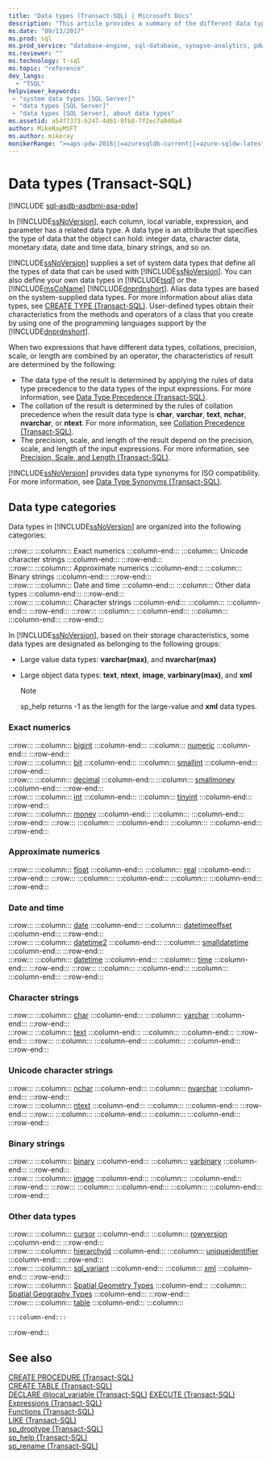 ```yaml
---
title: "Data types (Transact-SQL) | Microsoft Docs"
description: "This article provides a summary of the different data types available in SQL Server."
ms.date: "09/13/2017"
ms.prod: sql
ms.prod_service: "database-engine, sql-database, synapse-analytics, pdw"
ms.reviewer: ""
ms.technology: t-sql
ms.topic: "reference"
dev_langs: 
  - "TSQL"
helpviewer_keywords: 
 - "system data types [SQL Server]" 
 - "data types [SQL Server]"
 - "data types [SQL Server], about data types"
ms.assetid: a54f7373-b247-4d61-8fb8-7f2ec7a8d0a4
author: MikeRayMSFT
ms.author: mikeray
monikerRange: ">=aps-pdw-2016||=azuresqldb-current||=azure-sqldw-latest||>=sql-server-2016||>=sql-server-linux-2017||=azuresqldb-mi-current"
---
```

# Data types (Transact-SQL)
[!INCLUDE [sql-asdb-asdbmi-asa-pdw](../../includes/applies-to-version/sql-asdb-asdbmi-asa-pdw.md)]

In [!INCLUDE[ssNoVersion](../../includes/ssnoversion-md.md)], each column, local variable, expression, and parameter has a related data type. A data type is an attribute that specifies the type of data that the object can hold: integer data, character data, monetary data, date and time data, binary strings, and so on.
  
[!INCLUDE[ssNoVersion](../../includes/ssnoversion-md.md)] supplies a set of system data types that define all the types of data that can be used with [!INCLUDE[ssNoVersion](../../includes/ssnoversion-md.md)]. You can also define your own data types in [!INCLUDE[tsql](../../includes/tsql-md.md)] or the [!INCLUDE[msCoName](../../includes/msconame-md.md)] [!INCLUDE[dnprdnshort](../../includes/dnprdnshort-md.md)]. Alias data types are based on the system-supplied data types. For more information about alias data types, see [CREATE TYPE &#40;Transact-SQL&#41;](../../t-sql/statements/create-type-transact-sql.md). User-defined types obtain their characteristics from the methods and operators of a class that you create by using one of the programming languages support by the [!INCLUDE[dnprdnshort](../../includes/dnprdnshort-md.md)].
  
When two expressions that have different data types, collations, precision, scale, or length are combined by an operator, the characteristics of result are determined by the following:
-   The data type of the result is determined by applying the rules of data type precedence to the data types of the input expressions. For more information, see [Data Type Precedence &#40;Transact-SQL&#41;](../../t-sql/data-types/data-type-precedence-transact-sql.md).  
-   The collation of the result is determined by the rules of collation precedence when the result data type is **char**, **varchar**, **text**, **nchar**, **nvarchar**, or **ntext**. For more information, see [Collation Precedence &#40;Transact-SQL&#41;](../../t-sql/statements/collation-precedence-transact-sql.md).  
-   The precision, scale, and length of the result depend on the precision, scale, and length of the input expressions. For more information, see [Precision, Scale, and Length &#40;Transact-SQL&#41;](../../t-sql/data-types/precision-scale-and-length-transact-sql.md).  
  
[!INCLUDE[ssNoVersion](../../includes/ssnoversion-md.md)] provides data type synonyms for ISO compatibility. For more information, see [Data Type Synonyms &#40;Transact-SQL&#41;](../../t-sql/data-types/data-type-synonyms-transact-sql.md).
  
## Data type categories
Data types in [!INCLUDE[ssNoVersion](../../includes/ssnoversion-md.md)] are organized into the following categories:
  
:::row:::
    :::column:::
        Exact numerics
    :::column-end:::
    :::column:::
        Unicode character strings
    :::column-end:::
:::row-end:::  
:::row:::
    :::column:::
        Approximate numerics
    :::column-end:::
    :::column:::
        Binary strings
    :::column-end:::
:::row-end:::  
:::row:::
    :::column:::
        Date and time
    :::column-end:::
    :::column:::
        Other data types
    :::column-end:::
:::row-end:::  
:::row:::
    :::column:::
        Character strings
    :::column-end:::
    :::column:::
    :::column-end:::
:::row-end:::
:::row:::
    :::column:::
    :::column-end:::
    :::column:::
    :::column-end:::
:::row-end:::
 
In [!INCLUDE[ssNoVersion](../../includes/ssnoversion-md.md)], based on their storage characteristics, some data types are designated as belonging to the following groups:
-   Large value data types: **varchar(max)**, and **nvarchar(max)**  
-   Large object data types: **text**, **ntext**, **image**, **varbinary(max)**, and **xml**  
  
    > [!NOTE]  
    >  sp_help returns -1 as the length for the large-value and **xml** data types.  
  
### Exact numerics
  
:::row:::
    :::column:::
        [bigint](../../t-sql/data-types/int-bigint-smallint-and-tinyint-transact-sql.md)
    :::column-end:::
    :::column:::
        [numeric](../../t-sql/data-types/decimal-and-numeric-transact-sql.md)
    :::column-end:::
:::row-end:::  
:::row:::
    :::column:::
        [bit](../../t-sql/data-types/bit-transact-sql.md)
    :::column-end:::
    :::column:::
        [smallint](../../t-sql/data-types/int-bigint-smallint-and-tinyint-transact-sql.md)
    :::column-end:::
:::row-end:::  
:::row:::
    :::column:::
        [decimal](../../t-sql/data-types/decimal-and-numeric-transact-sql.md)
    :::column-end:::
    :::column:::
        [smallmoney](../../t-sql/data-types/money-and-smallmoney-transact-sql.md)
    :::column-end:::
:::row-end:::  
:::row:::
    :::column:::
        [int](../../t-sql/data-types/int-bigint-smallint-and-tinyint-transact-sql.md)
    :::column-end:::
    :::column:::
        [tinyint](../../t-sql/data-types/int-bigint-smallint-and-tinyint-transact-sql.md)
    :::column-end:::
:::row-end:::  
:::row:::
    :::column:::
        [money](../../t-sql/data-types/money-and-smallmoney-transact-sql.md)
    :::column-end:::
    :::column:::
    :::column-end:::
:::row-end:::
:::row:::
    :::column:::
    :::column-end:::
    :::column:::
    :::column-end:::
:::row-end:::

### Approximate numerics
  
:::row:::
    :::column:::
        [float](../../t-sql/data-types/float-and-real-transact-sql.md)
    :::column-end:::
    :::column:::
        [real](../../t-sql/data-types/float-and-real-transact-sql.md)
    :::column-end:::
:::row-end:::
:::row:::
    :::column:::
    :::column-end:::
    :::column:::
    :::column-end:::
:::row-end:::

### Date and time
  
:::row:::
    :::column:::
        [date](../../t-sql/data-types/date-transact-sql.md)
    :::column-end:::
    :::column:::
        [datetimeoffset](../../t-sql/data-types/datetimeoffset-transact-sql.md)
    :::column-end:::
:::row-end:::  
:::row:::
    :::column:::
        [datetime2](../../t-sql/data-types/datetime2-transact-sql.md)
    :::column-end:::
    :::column:::
        [smalldatetime](../../t-sql/data-types/smalldatetime-transact-sql.md)
    :::column-end:::
:::row-end:::  
:::row:::
    :::column:::
        [datetime](../../t-sql/data-types/datetime-transact-sql.md)
    :::column-end:::
    :::column:::
        [time](../../t-sql/data-types/time-transact-sql.md)
    :::column-end:::
:::row-end:::
:::row:::
    :::column:::
    :::column-end:::
    :::column:::
    :::column-end:::
:::row-end:::
  
### Character strings
  
:::row:::
    :::column:::
        [char](../../t-sql/data-types/char-and-varchar-transact-sql.md)
    :::column-end:::
    :::column:::
        [varchar](../../t-sql/data-types/char-and-varchar-transact-sql.md)
    :::column-end:::
:::row-end:::  
:::row:::
    :::column:::
        [text](../../t-sql/data-types/ntext-text-and-image-transact-sql.md)
    :::column-end:::
    :::column:::
    :::column-end:::
:::row-end:::
:::row:::
    :::column:::
    :::column-end:::
    :::column:::
    :::column-end:::
:::row-end:::
 
### Unicode character strings
  
:::row:::
    :::column:::
        [nchar](../../t-sql/data-types/nchar-and-nvarchar-transact-sql.md)
    :::column-end:::
    :::column:::
        [nvarchar](../../t-sql/data-types/nchar-and-nvarchar-transact-sql.md)
    :::column-end:::
:::row-end:::  
:::row:::
    :::column:::
        [ntext](../../t-sql/data-types/ntext-text-and-image-transact-sql.md)
    :::column-end:::
    :::column:::
    :::column-end:::
:::row-end:::
:::row:::
    :::column:::
    :::column-end:::
    :::column:::
    :::column-end:::
:::row-end:::
  

### Binary strings
  
:::row:::
    :::column:::
        [binary](../../t-sql/data-types/binary-and-varbinary-transact-sql.md)
    :::column-end:::
    :::column:::
        [varbinary](../../t-sql/data-types/binary-and-varbinary-transact-sql.md)
    :::column-end:::
:::row-end:::  
:::row:::
    :::column:::
        [image](../../t-sql/data-types/ntext-text-and-image-transact-sql.md)
    :::column-end:::
    :::column:::
    :::column-end:::
:::row-end:::
:::row:::
    :::column:::
    :::column-end:::
    :::column:::
    :::column-end:::
:::row-end:::

### Other data types

:::row:::
    :::column:::
        [cursor](../../t-sql/data-types/cursor-transact-sql.md)
    :::column-end:::
    :::column:::
        [rowversion](../../t-sql/data-types/rowversion-transact-sql.md)
    :::column-end:::
:::row-end:::  
:::row:::
    :::column:::
        [hierarchyid](../../t-sql/data-types/hierarchyid-data-type-method-reference.md)
    :::column-end:::
    :::column:::
        [uniqueidentifier](../../t-sql/data-types/uniqueidentifier-transact-sql.md)
    :::column-end:::
:::row-end:::  
:::row:::
    :::column:::
        [sql_variant](../../t-sql/data-types/sql-variant-transact-sql.md)
    :::column-end:::
    :::column:::
        [xml](../../t-sql/xml/xml-transact-sql.md)
    :::column-end:::
:::row-end:::  
:::row:::
    :::column:::
        [Spatial Geometry Types](../../t-sql/spatial-geometry/spatial-types-geometry-transact-sql.md) 
    :::column-end:::
    :::column:::
        [Spatial Geography Types](../../t-sql/spatial-geography/spatial-types-geography.md)
    :::column-end:::
:::row-end:::  
:::row:::
    :::column:::
        [table](../../t-sql/data-types/table-transact-sql.md) 
    :::column-end:::
    :::column:::
         
    :::column-end:::
:::row-end:::

  
## See also
[CREATE PROCEDURE &#40;Transact-SQL&#41;](../../t-sql/statements/create-procedure-transact-sql.md)  
[CREATE TABLE &#40;Transact-SQL&#41;](../../t-sql/statements/create-table-transact-sql.md)  
[DECLARE @local_variable &#40;Transact-SQL&#41;](../../t-sql/language-elements/declare-local-variable-transact-sql.md)
[EXECUTE &#40;Transact-SQL&#41;](../../t-sql/language-elements/execute-transact-sql.md)  
[Expressions &#40;Transact-SQL&#41;](../../t-sql/language-elements/expressions-transact-sql.md)  
[Functions &#40;Transact-SQL&#41;](../../t-sql/functions/functions.md)  
[LIKE &#40;Transact-SQL&#41;](../../t-sql/language-elements/like-transact-sql.md)  
[sp_droptype &#40;Transact-SQL&#41;](../../relational-databases/system-stored-procedures/sp-droptype-transact-sql.md)  
[sp_help &#40;Transact-SQL&#41;](../../relational-databases/system-stored-procedures/sp-help-transact-sql.md)  
[sp_rename &#40;Transact-SQL&#41;](../../relational-databases/system-stored-procedures/sp-rename-transact-sql.md)
  
  

